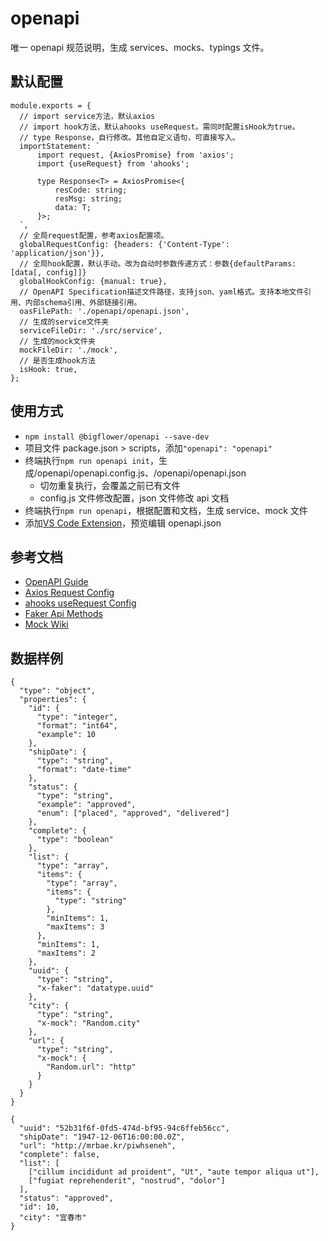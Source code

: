 # openapi

唯一 openapi 规范说明，生成 services、mocks、typings 文件。

## 默认配置

```配置说明
module.exports = {
  // import service方法，默认axios
  // import hook方法，默认ahooks useRequest。需同时配置isHook为true。
  // type Response，自行修改。其他自定义语句，可直接写入。
  importStatement: `
      import request, {AxiosPromise} from 'axios';
      import {useRequest} from 'ahooks';

      type Response<T> = AxiosPromise<{
          resCode: string;
          resMsg: string;
          data: T;
      }>;
  `,
  // 全局request配置，参考axios配置项。
  globalRequestConfig: {headers: {'Content-Type': 'application/json'}},
  // 全局hook配置，默认手动。改为自动时参数传递方式：参数{defaultParams: [data[, config]]}
  globalHookConfig: {manual: true},
  // OpenAPI Specification描述文件路径，支持json、yaml格式。支持本地文件引用、内部schema引用、外部链接引用。
  oasFilePath: './openapi/openapi.json',
  // 生成的service文件夹
  serviceFileDir: './src/service',
  // 生成的mock文件夹
  mockFileDir: './mock',
  // 是否生成hook方法
  isHook: true,
};
```

## 使用方式

- `npm install @bigflower/openapi --save-dev`
- 项目文件 package.json > scripts，添加`"openapi": "openapi"`
- 终端执行`npm run openapi init`，生成/openapi/openapi.config.js、/openapi/openapi.json
  - 切勿重复执行，会覆盖之前已有文件
  - config.js 文件修改配置，json 文件修改 api 文档
- 终端执行`npm run openapi`，根据配置和文档，生成 service、mock 文件
- 添加[VS Code Extension](https://marketplace.visualstudio.com/items?itemName=42Crunch.vscode-openapi)，预览编辑 openapi.json

## 参考文档

- [OpenAPI Guide](https://swagger.io/docs/specification/about/)
- [Axios Request Config](https://axios-http.com/docs/req_config)
- [ahooks useRequest Config](https://ahooks.js.org/hooks/async#basic-api)
- [Faker Api Methods](https://github.com/Marak/Faker.js#api-methods)
- [Mock Wiki](https://github.com/nuysoft/Mock/wiki)

## 数据样例

```api json
{
  "type": "object",
  "properties": {
    "id": {
      "type": "integer",
      "format": "int64",
      "example": 10
    },
    "shipDate": {
      "type": "string",
      "format": "date-time"
    },
    "status": {
      "type": "string",
      "example": "approved",
      "enum": ["placed", "approved", "delivered"]
    },
    "complete": {
      "type": "boolean"
    },
    "list": {
      "type": "array",
      "items": {
        "type": "array",
        "items": {
          "type": "string"
        },
        "minItems": 1,
        "maxItems": 3
      },
      "minItems": 1,
      "maxItems": 2
    },
    "uuid": {
      "type": "string",
      "x-faker": "datatype.uuid"
    },
    "city": {
      "type": "string",
      "x-mock": "Random.city"
    },
    "url": {
      "type": "string",
      "x-mock": {
        "Random.url": "http"
      }
    }
  }
}
```

```api mock
{
  "uuid": "52b31f6f-0fd5-474d-bf95-94c6ffeb56cc",
  "shipDate": "1947-12-06T16:00:00.0Z",
  "url": "http://mrbae.kr/piwhseneh",
  "complete": false,
  "list": [
    ["cillum incididunt ad proident", "Ut", "aute tempor aliqua ut"],
    ["fugiat reprehenderit", "nostrud", "dolor"]
  ],
  "status": "approved",
  "id": 10,
  "city": "宜春市"
}
```
